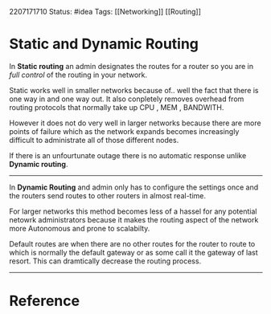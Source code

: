2207171710
	Status: #idea 
		Tags: [[Networking]] [[Routing]] 

# Static and Dynamic Routing
In **Static routing** an admin designates the routes for a router so you are in *full control* of the routing in your network.

Static works well in smaller networks because of.. well the fact that there is one way in and one way out. It also conpletely removes overhead from routing protocols that normally take up CPU , MEM , BANDWITH.

However it does not do very well in larger networks because there are more points of failure which as the network expands becomes increasingly difficult to administrate all of those different nodes.

If there is an unfourtunate outage there is no automatic response unlike **Dynamic routing**.

------
In **Dynamic Routing** and admin only has to configure the settings once and the routers send routes to other routers in almost real-time.

For larger networks this method becomes less of a hassel for any potential netowrk administrators because it makes the routing aspect of the network more Autonomous and prone to scalabilty. 

Default routes are when there are no other routes for the router to route to which is normally the default gateway or as some call it the gateway of last resort.
This can dramtically decrease the routing process.

---
# Reference